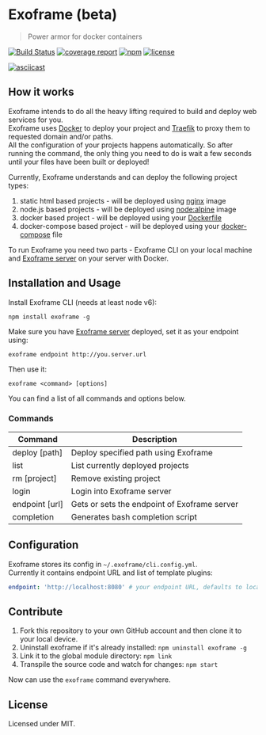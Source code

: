 # Exoframe (beta)

> Power armor for docker containers

[![Build Status](https://gitlab.com/exoframejs/exoframe/badges/master/build.svg)](https://gitlab.com/exoframejs/exoframe/pipelines)
[![coverage report](https://gitlab.com/exoframejs/exoframe/badges/master/coverage.svg)](https://gitlab.com/exoframejs/exoframe/commits/master)
[![npm](https://img.shields.io/npm/v/exoframe.svg?maxAge=2592000)](https://www.npmjs.com/package/exoframe)
[![license](https://img.shields.io/github/license/mashape/apistatus.svg?maxAge=2592000)](https://opensource.org/licenses/MIT)

[![asciicast](https://asciinema.org/a/121137.png)](https://asciinema.org/a/121137)

## How it works

Exoframe intends to do all the heavy lifting required to build and deploy web services for you.  
Exoframe uses [Docker](https://www.docker.com/) to deploy your project and [Traefik](https://traefik.io/) to proxy them to requested domain and/or paths.  
All the configuration of your projects happens automatically. So after running the command, the only thing you need to do is wait a few seconds until your files have been built or deployed!

Currently, Exoframe understands and can deploy the following project types:

1. static html based projects - will be deployed using [nginx](http://hub.docker.com/_/nginx) image
2. node.js based projects - will be deployed using [node:alpine](https://hub.docker.com/_/node) image
3. docker based project - will be deployed using your [Dockerfile](https://docs.docker.com/engine/reference/builder/)
4. docker-compose based project - will be deployed using your [docker-compose](https://docs.docker.com/compose/compose-file/) file

To run Exoframe you need two parts - Exoframe CLI on your local machine and [Exoframe server](https://github.com/exoframejs/exoframe-server) on your server with Docker.

## Installation and Usage

Install Exoframe CLI (needs at least node v6):

```
npm install exoframe -g
```

Make sure you have [Exoframe server](https://github.com/exoframejs/exoframe-server) deployed, set it as your endpoint using:

```
exoframe endpoint http://you.server.url
```

Then use it:

```
exoframe <command> [options]
```

You can find a list of all commands and options below.

### Commands

| Command                | Description |
| ---------------------- | ----------- |
| deploy [path]          | Deploy specified path using Exoframe |
| list                   | List currently deployed projects |
| rm [project]           | Remove existing project |
| login                  | Login into Exoframe server |
| endpoint [url]         | Gets or sets the endpoint of Exoframe server |
| completion             | Generates bash completion script  |

## Configuration

Exoframe stores its config in `~/.exoframe/cli.config.yml`.  
Currently it contains endpoint URL and list of template plugins:

```yaml
endpoint: 'http://localhost:8080' # your endpoint URL, defaults to localhost
```

## Contribute

1. Fork this repository to your own GitHub account and then clone it to your local device.
2. Uninstall exoframe if it's already installed: `npm uninstall exoframe -g`
3. Link it to the global module directory: `npm link`
4. Transpile the source code and watch for changes: `npm start`

Now can use the `exoframe` command everywhere.

## License

Licensed under MIT.
